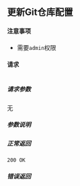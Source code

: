 ## 更新Git仓库配置

#### 注意事项

- 需要`admin`权限

#### 请求

```

```

##### 请求参数

无

##### 参数说明


##### 正常返回

```
200 OK
```

##### 错误返回
